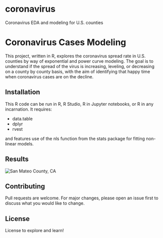 # coronavirus
Coronavirus EDA and modeling for U.S. counties

# Coronavirus Cases Modeling

This project, written in R, explores the coronavirus spread rate in U.S. counties by way of exponential and power curve modeling.  The goal is to understand if the spread of the virus is increasing, leveling, or decreasing on a county by county basis, with the aim of identifying that happy time when coronavirus cases are on the decline.

## Installation

This R code can be run in R, R Studio, R in Jupyter notebooks, or R in any incarnation.  It requires:

* data.table
* dplyr
* rvest

and features use of the nls function from the stats package for fitting non-linear models.

## Results

![San Mateo County, CA](http://github.com/picture "San Mateo County, CA")


## Contributing
Pull requests are welcome. For major changes, please open an issue first to discuss what you would like to change.

## License
License to explore and learn!

